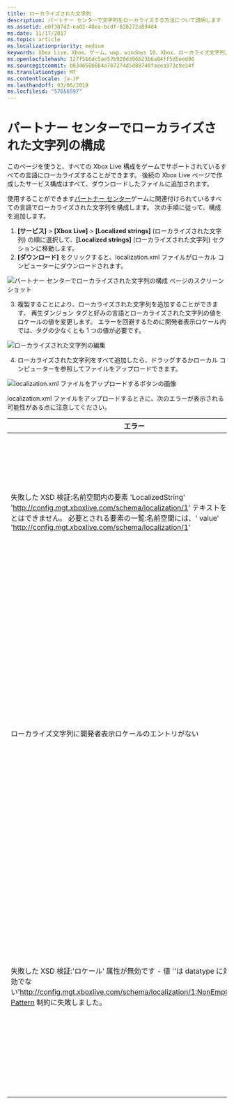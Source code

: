 ```yaml
---
title: ローカライズされた文字列
description: パートナー センターで文字列をローカライズする方法について説明します
ms.assetid: e0f307d2-ea02-48ea-bcdf-828272a894d4
ms.date: 11/17/2017
ms.topic: article
ms.localizationpriority: medium
keywords: Xbox Live、Xbox、ゲーム、uwp、windows 10、Xbox、ローカライズ文字列、パートナー センター
ms.openlocfilehash: 127f566dc5ae57b920d396623b6a84ff5d5eed96
ms.sourcegitcommit: b034650b684a767274d5d88746faeea373c8e34f
ms.translationtype: MT
ms.contentlocale: ja-JP
ms.lasthandoff: 03/06/2019
ms.locfileid: "57656597"
---
```

# <a name="configuring-localized-strings-in-partner-center"></a>パートナー センターでローカライズされた文字列の構成

このページを使うと、すべての Xbox Live 構成をゲームでサポートされているすべての言語にローカライズすることができます。 後続の Xbox Live ページで作成したサービス構成はすべて、ダウンロードしたファイルに追加されます。

使用することができます[パートナー センター](https://partner.microsoft.com/dashboard)ゲームに関連付けられているすべての言語でローカライズされた文字列を構成します。 次の手順に従って、構成を追加します。

1. **[サービス]** > **[Xbox Live]** > **[Localized strings]** (ローカライズされた文字列) の順に選択して、**[Localized strings]** (ローカライズされた文字列) セクションに移動します。
2. **[ダウンロード]** をクリックすると、localization.xml ファイルがローカル コンピューターにダウンロードされます。

![パートナー センターでローカライズされた文字列の構成 ページのスクリーン ショット](../../images/dev-center/localized-strings/localized-strings-1.png)

3. 複製することにより、ローカライズされた文字列を追加することができます、 <Value locale="en-US">再生ダンジョン</Value> タグと好みの言語とローカライズされた文字列の値をロケールの値を変更します。 エラーを回避するために開発者表示ロケール内では、タグの少なくとも 1 つの値が必要です。

![ローカライズされた文字列の編集](../../images/dev-center/localized-strings/localized-strings.gif)

4. ローカライズされた文字列をすべて追加したら、ドラッグするかローカル コンピューターを参照してファイルをアップロードできます。

![localization.xml ファイルをアップロードするボタンの画像](../../images/dev-center/localized-strings/localized-strings-2.png)

localization.xml ファイルをアップロードするときに、次のエラーが表示される可能性がある点に注意してください。

| エラー | 原因 |
|---------------------------|-------------|
| 失敗した XSD 検証:名前空間内の要素 'LocalizedString' 'http://config.mgt.xboxlive.com/schema/localization/1' テキストを含めることはできません。 必要とされる要素の一覧:名前空間には、' value' 'http://config.mgt.xboxlive.com/schema/localization/1' | これは、XML ドキュメントの形式が正しくない場合に発生します。 |
| ローカライズ文字列に開発者表示ロケールのエントリがない | これは、ローカライズされた文字列に、ロケールが開発者表示ロケールと一致しないエントリがない場合に発生します。 |
| 失敗した XSD 検証:'ロケール' 属性が無効です - 値 ''は datatype に対して無効でない'http://config.mgt.xboxlive.com/schema/localization/1:NonEmptyString'-Pattern 制約に失敗しました。 | これは、ローカライズされた文字列でのロケール値が不足しているときに発生します、。 <Value> tag|
